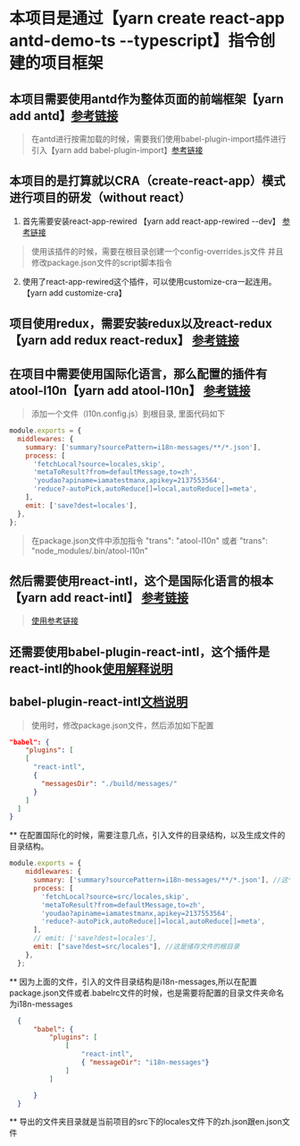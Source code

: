# 本项目是通过【yarn create react-app antd-demo-ts --typescript】指令创建的项目框架

## 本项目需要使用antd作为整体页面的前端框架【yarn add antd】[参考链接](https://ant.design/docs/react/use-in-typescript-cn)
> 在antd进行按需加载的时候，需要我们使用babel-plugin-import插件进行引入【yarn add babel-plugin-import】[参考链接](https://github.com/ant-design/babel-plugin-import)

## 本项目的是打算就以CRA（create-react-app）模式进行项目的研发（without react）
1. 首先需要安装react-app-rewired 【yarn add react-app-rewired --dev】 [参考链接](https://github.com/timarney/react-app-rewired)
> 使用该插件的时候，需要在根目录创建一个config-overrides.js文件
> 并且修改package.json文件的script脚本指令
2. 使用了react-app-rewired这个插件，可以使用customize-cra一起连用。【yarn add customize-cra】


## 项目使用redux，需要安装redux以及react-redux 【yarn add redux react-redux】 [参考链接](https://github.com/reduxjs/redux)

## 在项目中需要使用国际化语言，那么配置的插件有atool-l10n【yarn add atool-l10n】 [参考链接](https://github.com/ant-tool/atool-l10n)
> 添加一个文件（l10n.config.js）到根目录, 里面代码如下
```js
module.exports = {
  middlewares: {
    summary: ['summary?sourcePattern=i18n-messages/**/*.json'],
    process: [
      'fetchLocal?source=locales,skip',
      'metaToResult?from=defaultMessage,to=zh',
      'youdao?apiname=iamatestmanx,apikey=2137553564',
      'reduce?-autoPick,autoReduce[]=local,autoReduce[]=meta',
    ],
    emit: ['save?dest=locales'],
  },
};
```
> 在package.json文件中添加指令 "trans": "atool-l10n" 或者 "trans": "node_modules/.bin/atool-l10n"

## 然后需要使用react-intl，这个是国际化语言的根本【yarn add react-intl】 [参考链接](https://github.com/formatjs/react-intl)
> [使用参考链接](https://www.jianshu.com/p/574f6cea4f26)

## 还需要使用babel-plugin-react-intl，这个插件是react-intl的hook[使用解释说明](https://github.com/formatjs/react-intl/blob/master/docs/API.md)
## babel-plugin-react-intl[文档说明](https://github.com/formatjs/formatjs/tree/master/packages/babel-plugin-react-intl)
> 使用时，修改package.json文件，然后添加如下配置
```json
"babel": {
    "plugins": [
    [
      "react-intl",
      {
        "messagesDir": "./build/messages/"
      }
    ]
  ]
}
```

** 在配置国际化的时候，需要注意几点，引入文件的目录结构，以及生成文件的目录结构。
```js
module.exports = {
    middlewares: {
      summary: ['summary?sourcePattern=i18n-messages/**/*.json'], //这个是需要将babel-plugin-react-intl生成的文件夹目录结构一致的
      process: [
        'fetchLocal?source=src/locales,skip',
        'metaToResult?from=defaultMessage,to=zh',
        'youdao?apiname=iamatestmanx,apikey=2137553564',
        'reduce?-autoPick,autoReduce[]=local,autoReduce[]=meta',
      ],
      // emit: ['save?dest=locales'],
      emit: ["save?dest=src/locales"], //这是储存文件的根目录
    },
  };
  ```
  ** 因为上面的文件，引入的文件目录结构是i18n-messages,所以在配置package.json文件或者.babelrc文件的时候，也是需要将配置的目录文件夹命名为i18n-messages
  ```json
    {
        "babel": {
            "plugins": [
                [
                    "react-intl", 
                    { "messageDir": "i18n-messages"}
                ]
            ]

        }
    }
  ```
  ** 导出的文件夹目录就是当前项目的src下的locales文件下的zh.json跟en.json文件